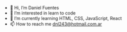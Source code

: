 - 👋 Hi, I’m Daniel Fuentes
- 👀 I’m interested in learn to code
- 🌱 I’m currently learning HTML, CSS, JavaScript, React
- 📫 How to reach me dnl243@hotmail.com.ar

<!---
dnl243/dnl243 is a ✨ special ✨ repository because its `README.md` (this file) appears on your GitHub profile.
You can click the Preview link to take a look at your changes.
--->
